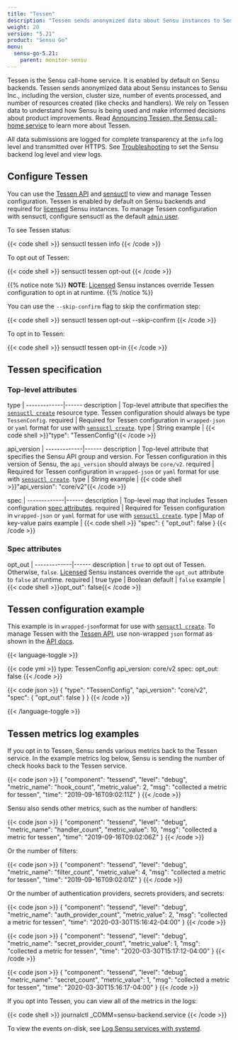 ```yaml
---
title: "Tessen"
description: "Tessen sends anonymized data about Sensu instances to Sensu Inc. You can use sensuctl to view and manage Tessen configuration. Read this document to configure Tessen."
weight: 20
version: "5.21"
product: "Sensu Go"
menu: 
  sensu-go-5.21:
    parent: monitor-sensu
---
```


Tessen is the Sensu call-home service.
It is enabled by default on Sensu backends.
Tessen sends anonymized data about Sensu instances to Sensu Inc., including the version, cluster size, number of events processed, and number of resources created (like checks and handlers).
We rely on Tessen data to understand how Sensu is being used and make informed decisions about product improvements.
Read [Announcing Tessen, the Sensu call-home service][1] to learn more about Tessen.

All data submissions are logged for complete transparency at the `info` log level and transmitted over HTTPS.
See [Troubleshooting][5] to set the Sensu backend log level and view logs.

## Configure Tessen

You can use the [Tessen API][2] and [sensuctl][3] to view and manage Tessen configuration.
Tessen is enabled by default on Sensu backends and required for [licensed][4] Sensu instances.
To manage Tessen configuration with sensuctl, configure sensuctl as the default [`admin` user][6].

To see Tessen status:

{{< code shell >}}
sensuctl tessen info
{{< /code >}}

To opt out of Tessen:

{{< code shell >}}
sensuctl tessen opt-out
{{< /code >}}

{{% notice note %}}
**NOTE**: [Licensed](../license/) Sensu instances override Tessen configuration to opt in at runtime.
{{% /notice %}}

You can use the `--skip-confirm` flag to skip the confirmation step:

{{< code shell >}}
sensuctl tessen opt-out --skip-confirm
{{< /code >}}

To opt in to Tessen:

{{< code shell >}}
sensuctl tessen opt-in
{{< /code >}}

## Tessen specification

### Top-level attributes

type         | 
-------------|------
description  | Top-level attribute that specifies the [`sensuctl create`][7] resource type. Tessen configuration should always be type `TessenConfig`.
required     | Required for Tessen configuration in `wrapped-json` or `yaml` format for use with [`sensuctl create`][7].
type         | String
example      | {{< code shell >}}"type": "TessenConfig"{{< /code >}}

api_version  | 
-------------|------
description  | Top-level attribute that specifies the Sensu API group and version. For Tessen configuration in this version of Sensu, the `api_version` should always be `core/v2`.
required     | Required for Tessen configuration in `wrapped-json` or `yaml` format for use with [`sensuctl create`][7].
type         | String
example      | {{< code shell >}}"api_version": "core/v2"{{< /code >}}

spec         | 
-------------|------
description  | Top-level map that includes Tessen configuration [spec attributes][8].
required     | Required for Tessen configuration in `wrapped-json` or `yaml` format for use with [`sensuctl create`][7].
type         | Map of key-value pairs
example      | {{< code shell >}}
"spec": {
  "opt_out": false
}
{{< /code >}}

### Spec attributes

opt_out      | 
-------------|------ 
description  | `true` to opt out of Tessen. Otherwise, `false`. [Licensed][4] Sensu instances override the `opt_out` attribute to `false` at runtime.
required     | true
type         | Boolean
default      | `false`
example      | {{< code shell >}}opt_out": false{{< /code >}}

## Tessen configuration example

This example is in `wrapped-json`format for use with [`sensuctl create`][7].
To manage Tessen with the [Tessen API][2], use non-wrapped `json` format as shown in the [API docs][2].

{{< language-toggle >}}

{{< code yml >}}
type: TessenConfig
api_version: core/v2
spec:
  opt_out: false
{{< /code >}}

{{< code json >}}
{
  "type": "TessenConfig",
  "api_version": "core/v2",
  "spec": {
    "opt_out": false
  }
}
{{< /code >}}

{{< /language-toggle >}}

## Tessen metrics log examples

If you opt in to Tessen, Sensu sends various metrics back to the Tessen service.
In the example metrics log below, Sensu is sending the number of check hooks back to the Tessen service. 

{{< code json >}}
{
    "component": "tessend",
    "level": "debug",
    "metric_name": "hook_count",
    "metric_value": 2,
    "msg": "collected a metric for tessen",
    "time": "2019-09-16T09:02:11Z"
}
{{< /code >}}

Sensu also sends other metrics, such as the number of handlers:

{{< code json >}}
{
    "component": "tessend",
    "level": "debug",
    "metric_name": "handler_count",
    "metric_value": 10,
    "msg": "collected a metric for tessen",
    "time": "2019-09-16T09:02:06Z"
}
{{< /code >}}

Or the number of filters:

{{< code json >}}
{
    "component": "tessend",
    "level": "debug",
    "metric_name": "filter_count",
    "metric_value": 4,
    "msg": "collected a metric for tessen",
    "time": "2019-09-16T09:02:01Z"
}
{{< /code >}}

Or the number of authentication providers, secrets providers, and secrets:

{{< code json >}}
{
    "component": "tessend",
    "level": "debug",
    "metric_name": "auth_provider_count",
    "metric_value": 2,
    "msg": "collected a metric for tessen",
    "time": "2020-03-30T15:16:42-04:00"
}
{{< /code >}}

{{< code json >}}
{
    "component": "tessend",
    "level": "debug",
    "metric_name": "secret_provider_count",
    "metric_value": 1,
    "msg": "collected a metric for tessen",
    "time": "2020-03-30T15:17:12-04:00"
}
{{< /code >}}

{{< code json >}}
{
    "component": "tessend",
    "level": "debug",
    "metric_name": "secret_count",
    "metric_value": 1,
    "msg": "collected a metric for tessen",
    "time": "2020-03-30T15:16:17-04:00"
}
{{< /code >}}

If you opt into Tessen, you can view all of the metrics in the logs:

{{< code shell >}}
journalctl _COMM=sensu-backend.service
{{< /code >}}

To view the events on-disk, see [Log Sensu services with systemd][9].

[1]: https://blog.sensu.io/announcing-tessen-the-sensu-call-home-service
[2]: ../../api/tessen/
[3]: ../../sensuctl/set-up-manage/
[4]: ../license/
[5]: ../../guides/troubleshooting
[6]: ../../reference/rbac#default-users
[7]: ../../sensuctl/create-manage-resources/#create-resources
[8]: #spec-attributes
[9]: ../../guides/systemd-logs/
